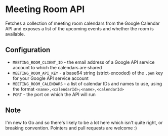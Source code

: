# Meeting Room API

Fetches a collection of meeting room calendars from the Google Calendar API and exposes a list of the upcoming events and whether the room is available.

## Configuration

* `MEETING_ROOM_CLIENT_ID` - the email address of a Google API service account to which the calendars are shared
* `MEETING_ROOM_API_KEY` - a base64 string (strict-encoded) of the `.pem` key for your Google API service account
* `MEETING_ROOM_CALENDARS` - a list of calendar IDs and names to use, using the format `<name>,<calendarId>;<name>,<calendarId>`
* `PORT` - the port on which the API will run

## Note

I'm new to Go and so there's likely to be a lot here which isn't quite right, or breaking convention. Pointers and pull requests are welcome :)
